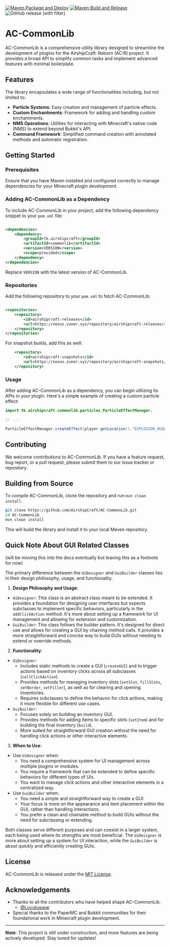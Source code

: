 [![Maven Package and Deploy](https://github.com/AirshipCraft/AC-CommonLib/actions/workflows/maven-publish.yml/badge.svg)](https://github.com/AirshipCraft/AC-CommonLib/actions/workflows/maven-publish.yml) [![Maven Build and Release](https://github.com/AirshipCraft/AC-CommonLib/actions/workflows/maven-build-and-release.yml/badge.svg)](https://github.com/AirshipCraft/AC-CommonLib/actions/workflows/maven-build-and-release.yml) ![GitHub release (with filter)](https://img.shields.io/github/v/release/AirshipCraft/AC-CommonLib)

# AC-CommonLib

AC-CommonLib is a comprehensive utility library designed to streamline the development of plugins for the AirshipCraft:
Reborn (AC:R) project. It provides a broad API to simplify common tasks and implement advanced features with minimal
boilerplate.

## Features

The library encapsulates a wide range of functionalities including, but not limited to:

- **Particle Systems**: Easy creation and management of particle effects.
- **Custom Enchantments**: Framework for adding and handling custom enchantments.
- **NMS Operations**: Utilities for interacting with Minecraft's native code (NMS) to extend beyond Bukkit's API.
- **Command Framework**: Simplified command creation with annotated methods and automatic registration.

## Getting Started

### Prerequisites

Ensure that you have Maven installed and configured correctly to manage dependencies for your Minecraft plugin
development.

### Adding AC-CommonLib as a Dependency

To include AC-CommonLib in your project, add the following dependency snippet to your `pom.xml` file:

```xml

<dependencies>
    <dependency>
        <groupId>tk.airshipcraft</groupId>
        <artifactId>commonlib</artifactId>
        <version>VERSION</version>
        <scope>provided</scope>
    </dependency>
</dependencies>
```

Replace `VERSION` with the latest version of AC-CommonLib.

### Repositories

Add the following repository to your `pom.xml` to fetch AC-CommonLib:

```xml

<repositories>
    <repository>
        <id>airshipcraft-releases</id>
        <url>https://nexus.zuner.xyz/repository/airshipcraft-releases/</url>
    </repository>
</repositories>
```

For snapshot builds, add this as well:

```xml
    <repository>
        <id>airshipcraft-snapshots</id>
        <url>https://nexus.zuner.xyz/repository/airshipcraft-snapshots/</url>
    </repository>
```

### Usage

After adding AC-CommonLib as a dependency, you can begin utilizing its APIs in your plugin. Here's a simple example of
creating a custom particle effect:

```java
import tk.airshipcraft.commonlib.particles.ParticleEffectManager;

// ...

ParticleEffectManager.createEffect(player.getLocation(),"EXPLOSION_HUGE",1,0.5,0.5,0.5,0.1);
```

## Contributing

We welcome contributions to AC-CommonLib. If you have a feature request, bug report, or a pull request, please submit
them to our issue tracker or repository.

## Building from Source

To compile AC-CommonLib, clone the repository and run `mvn clean install`.

```bash
git clone https://github.com/AirshipCraft/AC-CommonLib.git
cd AC-CommonLib
mvn clean install
```

This will build the library and install it to your local Maven repository.

## Quick Note About GUI Related Classes

(will be moving this into the docs eventually but leaving this as a footnote for now)

The primary difference between the `UiDesigner` and `GuiBuilder` classes lies in their design philosophy, usage, and
functionality.

1. **Design Philosophy and Usage**:

- `UiDesigner`: This class is an abstract class meant to be extended. It provides a foundation for designing user
  interfaces but expects subclasses to implement specific behaviors, particularly in the `addClickAction` method. It's
  more about setting up a framework for UI management and allowing for extension and customization.
- `GuiBuilder`: This class follows the builder pattern. It's designed for direct use and allows for creating a GUI by
  chaining method calls. It provides a more straightforward and concise way to build GUIs without needing to extend or
  override methods.

2. **Functionality**:

- `UiDesigner`:
    - Includes static methods to create a GUI (`createGUI`) and to trigger actions based on inventory clicks across all
      subclasses (`callClickAction`).
    - Provides methods for managing inventory slots (`setSlot`, `fillSlots`, `setBorder`, `setFiller`), as well as for
      clearing and opening inventories.
    - Requires subclasses to define the behavior for click actions, making it more flexible for different use cases.
- `GuiBuilder`:
    - Focuses solely on building an inventory GUI.
    - Provides methods for adding items to specific slots (`setItem`) and for building the final inventory (`build`).
    - More suited for straightforward GUI creation without the need for handling click actions or other interactive
      elements.

3. **When to Use**:

- Use `UiDesigner` when:
    - You need a comprehensive system for UI management across multiple plugins or modules.
    - You require a framework that can be extended to define specific behaviors for different types of UIs.
    - You want to manage click actions and other interactive elements in a centralized way.
- Use `GuiBuilder` when:
    - You need a simple and straightforward way to create a GUI.
    - Your focus is more on the appearance and item placement within the GUI, rather than handling interactions.
    - You prefer a clean and chainable method to build GUIs without the need for subclassing or extending.

Both classes serve different purposes and can coexist in a larger system, each being used where its strengths are most
beneficial. The `UiDesigner` is more about setting up a system for UI interaction, while the `GuiBuilder` is about
quickly and efficiently creating GUIs.

## License

AC-CommonLib is released under the [MIT License](LICENSE).

## Acknowledgements

- Thanks to all the contributors who have helped shape AC-CommonLib.
    - [@Locutusque](https://github.com/Locutusque)
- Special thanks to the PaperMC and Bukkit communities for their foundational work in Minecraft plugin development.

---

**Note**: This project is still under construction, and more features are being actively developed. Stay tuned for
updates!
